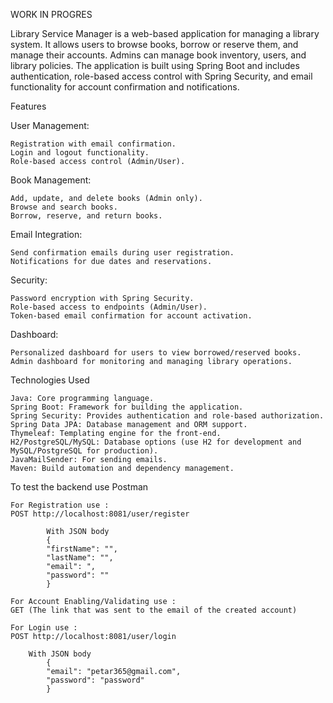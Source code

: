 WORK IN PROGRES

Library Service Manager is a web-based application for managing a library system. It allows users to browse books, borrow or reserve them, and manage their accounts. Admins can manage book inventory, users, and library policies. The application is built using Spring Boot and includes authentication, role-based access control with Spring Security, and email functionality for account confirmation and notifications.

Features

  User Management:
  
    Registration with email confirmation.
    Login and logout functionality.
    Role-based access control (Admin/User).
  
  Book Management:
  
    Add, update, and delete books (Admin only).
    Browse and search books.
    Borrow, reserve, and return books.
  
  Email Integration:
  
    Send confirmation emails during user registration.
    Notifications for due dates and reservations.
  
  Security: 
  
    Password encryption with Spring Security.
    Role-based access to endpoints (Admin/User).
    Token-based email confirmation for account activation.
  
  Dashboard:
  
    Personalized dashboard for users to view borrowed/reserved books.
    Admin dashboard for monitoring and managing library operations.
  
  Technologies Used
  
    Java: Core programming language.
    Spring Boot: Framework for building the application.
    Spring Security: Provides authentication and role-based authorization.
    Spring Data JPA: Database management and ORM support.
    Thymeleaf: Templating engine for the front-end.
    H2/PostgreSQL/MySQL: Database options (use H2 for development and MySQL/PostgreSQL for production).
    JavaMailSender: For sending emails.
    Maven: Build automation and dependency management.



To test the backend use Postman

    For Registration use :
    POST http://localhost:8081/user/register

            With JSON body
            {
            "firstName": "",
            "lastName": "",
            "email": ",
            "password": ""
            }

    For Account Enabling/Validating use :
    GET (The link that was sent to the email of the created account)

    For Login use :
    POST http://localhost:8081/user/login

        With JSON body
            {
            "email": "petar365@gmail.com",
            "password": "password"
            }
    

    